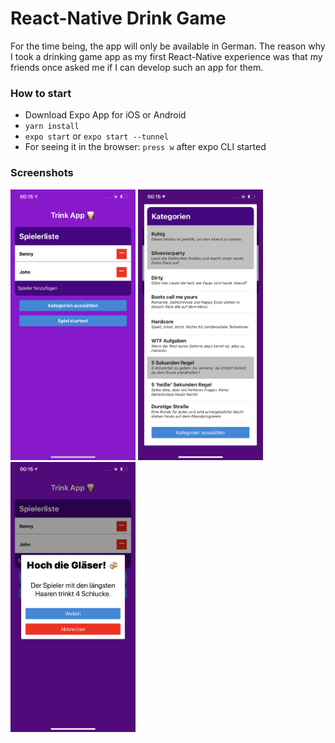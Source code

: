 # React-Native Drink Game
For the time being, the app will only be available in German. The reason why I took a drinking game app as my first React-Native experience was that my friends once asked me if I can develop such an app for them.

### How to start
- Download Expo App for iOS or Android
- ```yarn install```
- ```expo start``` or ```expo start --tunnel```
- For seeing it in the browser: ```press w``` after expo CLI started

### Screenshots
<img src="https://raw.githubusercontent.com/bennymeier/react-native-drink-game/master/screenshot_home.png" alt="Home Screen" width="200" />
<img src="https://raw.githubusercontent.com/bennymeier/react-native-drink-game/master/screenshot_categories.png" alt="Category Screen" width="200" />
<img src="https://raw.githubusercontent.com/bennymeier/react-native-drink-game/master/screenshot_gamecard.png" alt="Gamecard Screen" width="200" />